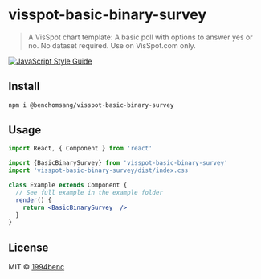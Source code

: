 # visspot-basic-binary-survey

> A VisSpot chart template: A basic poll with options to answer yes or no. No dataset required. 
> Use on VisSpot.com only.

[![JavaScript Style Guide](https://img.shields.io/badge/code_style-standard-brightgreen.svg)](https://standardjs.com)

## Install

```bash
npm i @benchomsang/visspot-basic-binary-survey
```

## Usage

```jsx
import React, { Component } from 'react'

import {BasicBinarySurvey} from 'visspot-basic-binary-survey'
import 'visspot-basic-binary-survey/dist/index.css'

class Example extends Component {
  // See full example in the example folder
  render() {
    return <BasicBinarySurvey  />
  }
}
```

## License

MIT © [1994benc](https://github.com/1994benc)
